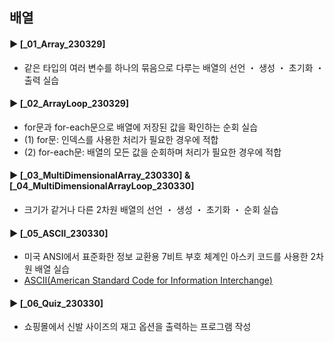 ####
## 배열
####
#### ► [_01_Array_230329]
- 같은 타입의 여러 변수를 하나의 묶음으로 다루는 배열의 선언 ・ 생성 ・ 초기화 ・ 출력 실습
####
#### ► [_02_ArrayLoop_230329]
- for문과 for-each문으로 배열에 저장된 값을 확인하는 순회 실습
- (1) for문: 인덱스를 사용한 처리가 필요한 경우에 적합
- (2) for-each문: 배열의 모든 값을 순회하며 처리가 필요한 경우에 적합
####
#### ► [_03_MultiDimensionalArray_230330] & [_04_MultiDimensionalArrayLoop_230330]
- 크기가 같거나 다른 2차원 배열의 선언 ・ 생성 ・ 초기화 ・ 순회 실습
####
#### ► [_05_ASCII_230330]
- 미국 ANSI에서 표준화한 정보 교환용 7비트 부호 체계인 아스키 코드를 사용한 2차원 배열 실습
- [ASCII(American Standard Code for Information Interchange)](https://ko.wikipedia.org/wiki/ASCII)
####
#### ► [_06_Quiz_230330]
- 쇼핑몰에서 신발 사이즈의 재고 옵션을 출력하는 프로그램 작성
####
